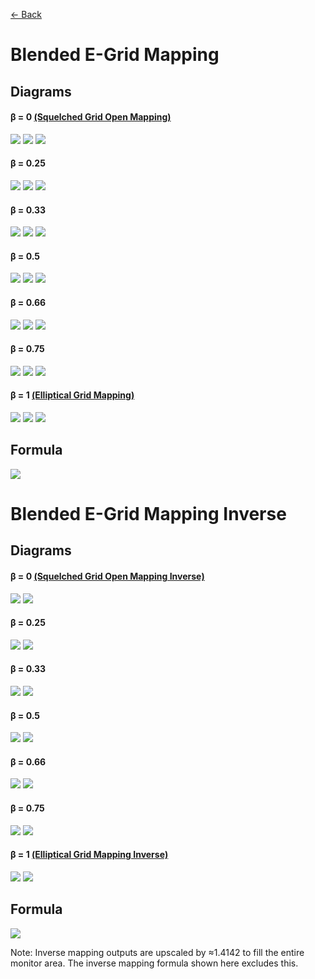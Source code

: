 [<- Back](https://github.com/Kuuuube/Circular_Area/blob/main/wiki/mappings_index.md#mappings-index)

# Blended E-Grid Mapping

## Diagrams
#### β = 0 [(Squelched Grid Open Mapping)](https://github.com/Kuuuube/Circular_Area/blob/main/wiki/mappings/squelched_grid_open_mapping.md)

![](https://raw.githubusercontent.com/Kuuuube/Circular_Area/main/wiki/images/mappings/square_blended_e-grid_mapping_B0_circle_grid_thick_checkerboard.png)
![](https://raw.githubusercontent.com/Kuuuube/Circular_Area/main/wiki/images/mappings/square_blended_e-grid_mapping_B0_square_grid_thick_checkerboard.png)
![](https://raw.githubusercontent.com/Kuuuube/Circular_Area/main/wiki/images/mappings/square_blended_e-grid_mapping_B0_dot_grid_circle_rgb_gradient_circle.png)

#### β = 0.25

![](https://raw.githubusercontent.com/Kuuuube/Circular_Area/main/wiki/images/mappings/square_blended_e-grid_mapping_B0.25_circle_grid_thick_checkerboard.png)
![](https://raw.githubusercontent.com/Kuuuube/Circular_Area/main/wiki/images/mappings/square_blended_e-grid_mapping_B0.25_square_grid_thick_checkerboard.png)
![](https://raw.githubusercontent.com/Kuuuube/Circular_Area/main/wiki/images/mappings/square_blended_e-grid_mapping_B0.25_dot_grid_circle_rgb_gradient_circle.png)

#### β = 0.33

![](https://raw.githubusercontent.com/Kuuuube/Circular_Area/main/wiki/images/mappings/square_blended_e-grid_mapping_B0.33_circle_grid_thick_checkerboard.png)
![](https://raw.githubusercontent.com/Kuuuube/Circular_Area/main/wiki/images/mappings/square_blended_e-grid_mapping_B0.33_square_grid_thick_checkerboard.png)
![](https://raw.githubusercontent.com/Kuuuube/Circular_Area/main/wiki/images/mappings/square_blended_e-grid_mapping_B0.33_dot_grid_circle_rgb_gradient_circle.png)

#### β = 0.5

![](https://raw.githubusercontent.com/Kuuuube/Circular_Area/main/wiki/images/mappings/square_blended_e-grid_mapping_B0.5_circle_grid_thick_checkerboard.png)
![](https://raw.githubusercontent.com/Kuuuube/Circular_Area/main/wiki/images/mappings/square_blended_e-grid_mapping_B0.5_square_grid_thick_checkerboard.png)
![](https://raw.githubusercontent.com/Kuuuube/Circular_Area/main/wiki/images/mappings/square_blended_e-grid_mapping_B0.5_dot_grid_circle_rgb_gradient_circle.png)

#### β = 0.66

![](https://raw.githubusercontent.com/Kuuuube/Circular_Area/main/wiki/images/mappings/square_blended_e-grid_mapping_B0.66_circle_grid_thick_checkerboard.png)
![](https://raw.githubusercontent.com/Kuuuube/Circular_Area/main/wiki/images/mappings/square_blended_e-grid_mapping_B0.66_square_grid_thick_checkerboard.png)
![](https://raw.githubusercontent.com/Kuuuube/Circular_Area/main/wiki/images/mappings/square_blended_e-grid_mapping_B0.66_dot_grid_circle_rgb_gradient_circle.png)

#### β = 0.75

![](https://raw.githubusercontent.com/Kuuuube/Circular_Area/main/wiki/images/mappings/square_blended_e-grid_mapping_B0.75_circle_grid_thick_checkerboard.png)
![](https://raw.githubusercontent.com/Kuuuube/Circular_Area/main/wiki/images/mappings/square_blended_e-grid_mapping_B0.75_square_grid_thick_checkerboard.png)
![](https://raw.githubusercontent.com/Kuuuube/Circular_Area/main/wiki/images/mappings/square_blended_e-grid_mapping_B0.75_dot_grid_circle_rgb_gradient_circle.png)

#### β = 1 [(Elliptical Grid Mapping)](https://github.com/Kuuuube/Circular_Area/blob/main/wiki/mappings/elliptical_grid_mapping.md)

![](https://raw.githubusercontent.com/Kuuuube/Circular_Area/main/wiki/images/mappings/square_blended_e-grid_mapping_B1_circle_grid_thick_checkerboard.png)
![](https://raw.githubusercontent.com/Kuuuube/Circular_Area/main/wiki/images/mappings/square_blended_e-grid_mapping_B1_square_grid_thick_checkerboard.png)
![](https://raw.githubusercontent.com/Kuuuube/Circular_Area/main/wiki/images/mappings/square_blended_e-grid_mapping_B1_dot_grid_circle_rgb_gradient_circle.png)

## Formula
![](https://raw.githubusercontent.com/Kuuuube/Circular_Area/main/wiki/images/formulas/blended_e-grid_mapping_formula.png)




# Blended E-Grid Mapping Inverse

## Diagrams
#### β = 0 [(Squelched Grid Open Mapping Inverse)](https://github.com/Kuuuube/Circular_Area/blob/main/wiki/mappings/squelched_grid_open_mapping.md)

![](https://raw.githubusercontent.com/Kuuuube/Circular_Area/main/wiki/images/mappings/circle_blended_e-grid_mapping_B0_square_grid_circle_thick_checkerboard.png)
![](https://raw.githubusercontent.com/Kuuuube/Circular_Area/main/wiki/images/mappings/circle_blended_e-grid_mapping_B0_dot_grid_square_rgb_gradient.png)

#### β = 0.25

![](https://raw.githubusercontent.com/Kuuuube/Circular_Area/main/wiki/images/mappings/circle_blended_e-grid_mapping_B0.25_square_grid_circle_thick_checkerboard.png)
![](https://raw.githubusercontent.com/Kuuuube/Circular_Area/main/wiki/images/mappings/circle_blended_e-grid_mapping_B0.25_dot_grid_square_rgb_gradient.png)

#### β = 0.33

![](https://raw.githubusercontent.com/Kuuuube/Circular_Area/main/wiki/images/mappings/circle_blended_e-grid_mapping_B0.33_square_grid_circle_thick_checkerboard.png)
![](https://raw.githubusercontent.com/Kuuuube/Circular_Area/main/wiki/images/mappings/circle_blended_e-grid_mapping_B0.33_dot_grid_square_rgb_gradient.png)

#### β = 0.5

![](https://raw.githubusercontent.com/Kuuuube/Circular_Area/main/wiki/images/mappings/circle_blended_e-grid_mapping_B0.5_square_grid_circle_thick_checkerboard.png)
![](https://raw.githubusercontent.com/Kuuuube/Circular_Area/main/wiki/images/mappings/circle_blended_e-grid_mapping_B0.5_dot_grid_square_rgb_gradient.png)

#### β = 0.66

![](https://raw.githubusercontent.com/Kuuuube/Circular_Area/main/wiki/images/mappings/circle_blended_e-grid_mapping_B0.66_square_grid_circle_thick_checkerboard.png)
![](https://raw.githubusercontent.com/Kuuuube/Circular_Area/main/wiki/images/mappings/circle_blended_e-grid_mapping_B0.66_dot_grid_square_rgb_gradient.png)

#### β = 0.75

![](https://raw.githubusercontent.com/Kuuuube/Circular_Area/main/wiki/images/mappings/circle_blended_e-grid_mapping_B0.75_square_grid_circle_thick_checkerboard.png)
![](https://raw.githubusercontent.com/Kuuuube/Circular_Area/main/wiki/images/mappings/circle_blended_e-grid_mapping_B0.75_dot_grid_square_rgb_gradient.png)

#### β = 1 [(Elliptical Grid Mapping Inverse)](https://github.com/Kuuuube/Circular_Area/blob/main/wiki/mappings/elliptical_grid_mapping.md)

![](https://raw.githubusercontent.com/Kuuuube/Circular_Area/main/wiki/images/mappings/circle_blended_e-grid_mapping_B1_square_grid_circle_thick_checkerboard.png)
![](https://raw.githubusercontent.com/Kuuuube/Circular_Area/main/wiki/images/mappings/circle_blended_e-grid_mapping_B1_dot_grid_square_rgb_gradient.png)

## Formula
![](https://raw.githubusercontent.com/Kuuuube/Circular_Area/main/wiki/images/formulas/blended_e-grid_mapping_inverse_formula.png)

Note: Inverse mapping outputs are upscaled by ≈1.4142 to fill the entire monitor area. The inverse mapping formula shown here excludes this.